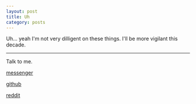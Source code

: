 ```yaml
---
layout: post
title: Uh
category: posts
---
```


Uh... yeah I'm not very dilligent on these things. I'll be more vigilant this decade.

---

Talk to me.

[messenger][facebook]

[github][dqd]

[reddit][reddit]

[facebook]: https://www.m.me/dqdang1
[dqd]: http://github.com/dqdang
[reddit]: https://www.reddit.com/user/outsidefarmland/
